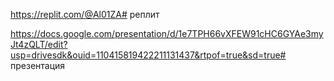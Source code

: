 https://replit.com/@Al01ZA# реплит 

https://docs.google.com/presentation/d/1e7TPH66vXFEW91cHC6GYAe3myJt4zQLT/edit?usp=drivesdk&ouid=110415819422211131437&rtpof=true&sd=true# презентация

